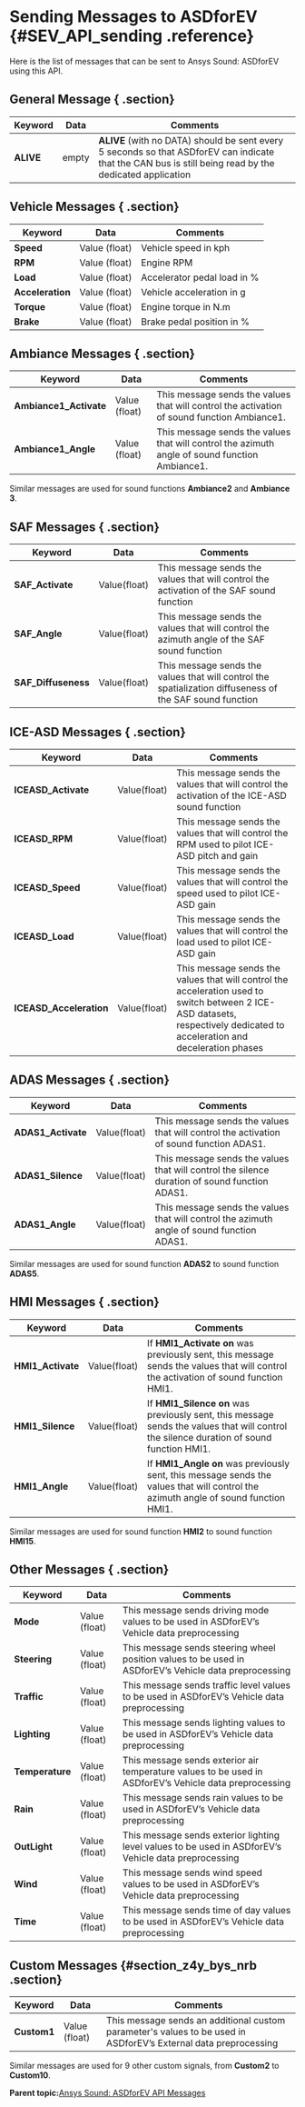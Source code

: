 # Sending Messages to ASDforEV {#SEV_API_sending .reference}

Here is the list of messages that can be sent to Ansys Sound: ASDforEV using this API.

## General Message { .section}

|Keyword|Data|Comments|
|-------|----|--------|
|**ALIVE**|empty|**ALIVE** \(with no DATA\) should be sent every 5 seconds so that ASDforEV can indicate that the CAN bus is still being read by the dedicated application|

## Vehicle Messages { .section}

|Keyword|Data|Comments|
|-------|----|--------|
|**Speed**|Value \(float\)|Vehicle speed in kph|
|**RPM**|Value \(float\)|Engine RPM|
|**Load**|Value \(float\)|Accelerator pedal load in %|
|**Acceleration**|Value \(float\)|Vehicle acceleration in g|
|**Torque**|Value \(float\)|Engine torque in N.m|
|**Brake**|Value \(float\)|Brake pedal position in %|

## Ambiance Messages { .section}

|Keyword|Data|Comments|
|-------|----|--------|
|**Ambiance1\_Activate**|Value \(float\)|This message sends the values that will control the activation of sound function Ambiance1.|
|**Ambiance1\_Angle**|Value \(float\)|This message sends the values that will control the azimuth angle of sound function Ambiance1.|

Similar messages are used for sound functions **Ambiance2** and **Ambiance 3**.

## SAF Messages { .section}

|Keyword|Data|Comments|
|-------|----|--------|
|**SAF\_Activate**|Value\(float\)|This message sends the values that will control the activation of the SAF sound function|
|**SAF\_Angle**|Value\(float\)|This message sends the values that will control the azimuth angle of the SAF sound function|
|**SAF\_Diffuseness**|Value\(float\)|This message sends the values that will control the spatialization diffuseness of the SAF sound function|

## ICE-ASD Messages { .section}

|Keyword|Data|Comments|
|-------|----|--------|
|**ICEASD\_Activate**|Value\(float\)|This message sends the values that will control the activation of the ICE-ASD sound function|
|**ICEASD\_RPM**|Value\(float\)|This message sends the values that will control the RPM used to pilot ICE-ASD pitch and gain|
|**ICEASD\_Speed**|Value\(float\)|This message sends the values that will control the speed used to pilot ICE-ASD gain|
|**ICEASD\_Load**|Value\(float\)|This message sends the values that will control the load used to pilot ICE-ASD gain|
|**ICEASD\_Acceleration**|Value\(float\)|This message sends the values that will control the acceleration used to switch between 2 ICE-ASD datasets, respectively dedicated to acceleration and deceleration phases|

## ADAS Messages { .section}

|Keyword|Data|Comments|
|-------|----|--------|
|**ADAS1\_Activate**|Value\(float\)|This message sends the values that will control the activation of sound function ADAS1.|
|**ADAS1\_Silence**|Value\(float\)|This message sends the values that will control the silence duration of sound function ADAS1.|
|**ADAS1\_Angle**|Value\(float\)|This message sends the values that will control the azimuth angle of sound function ADAS1.|

Similar messages are used for sound function **ADAS2** to sound function **ADAS5**.

## HMI Messages { .section}

|Keyword|Data|Comments|
|-------|----|--------|
|**HMI1\_Activate**|Value\(float\)|If **HMI1\_Activate on** was previously sent, this message sends the values that will control the activation of sound function HMI1.|
|**HMI1\_Silence**|Value\(float\)|If **HMI1\_Silence on** was previously sent, this message sends the values that will control the silence duration of sound function HMI1.|
|**HMI1\_Angle**|Value\(float\)|If **HMI1\_Angle on** was previously sent, this message sends the values that will control the azimuth angle of sound function HMI1.|

Similar messages are used for sound function **HMI2** to sound function **HMI15**.

## Other Messages { .section}

|Keyword|Data|Comments|
|-------|----|--------|
|**Mode**|Value \(float\)|This message sends driving mode values to be used in ASDforEV’s Vehicle data preprocessing|
|**Steering**|Value \(float\)|This message sends steering wheel position values to be used in ASDforEV’s Vehicle data preprocessing|
|**Traffic**|Value \(float\)|This message sends traffic level values to be used in ASDforEV’s Vehicle data preprocessing|
|**Lighting**|Value \(float\)|This message sends lighting values to be used in ASDforEV’s Vehicle data preprocessing|
|**Temperature**|Value \(float\)|This message sends exterior air temperature values to be used in ASDforEV’s Vehicle data preprocessing|
|**Rain**|Value \(float\)|This message sends rain values to be used in ASDforEV’s Vehicle data preprocessing|
|**OutLight**|Value \(float\)|This message sends exterior lighting level values to be used in ASDforEV’s Vehicle data preprocessing|
|**Wind**|Value \(float\)|This message sends wind speed values to be used in ASDforEV’s Vehicle data preprocessing|
|**Time**|Value \(float\)|This message sends time of day values to be used in ASDforEV’s Vehicle data preprocessing|

## Custom Messages {#section_z4y_bys_nrb .section}

|Keyword|Data|Comments|
|-------|----|--------|
|**Custom1**|Value \(float\)|This message sends an additional custom parameter's values to be used in ASDforEV’s External data preprocessing|

Similar messages are used for 9 other custom signals, from **Custom2** to **Custom10**.

**Parent topic:**[Ansys Sound: ASDforEV API Messages](../../../Sound/UG_ASDforEV/Appendices/SEV_API_SEV_Driving.md)

